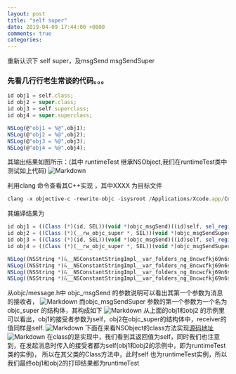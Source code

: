 ```yaml
---
layout: post
title: "self super"
date: 2019-04-09 17:44:00 +0800
comments: true
categories: 
---
```

重新认识下 self super，及msgSend msgSendSuper<!--more-->
###  先看几行行老生常谈的代码。。。

```javascript
id obj1 = self.class;
id obj2 = super.class;
id obj3 = self.superclass;
id obj4 = super.superclass;

NSLog(@"obj1 = %@",obj1);
NSLog(@"obj2 = %@",obj2);
NSLog(@"obj3 = %@",obj3);
NSLog(@"obj4 = %@",obj4);
```
其输出结果如图所示：(其中 runtimeTest 继承NSObject,我们在runtimeTest类中 测试如上代码)
![Markdown](https://yfeii-blog.oss-cn-hangzhou.aliyuncs.com/img/1.png)

利用clang 命令查看其C++实现  ，其中XXXX 为目标文件
```javascript
clang -x objective-c -rewrite-objc -isysroot /Applications/Xcode.app/Contents/Developer/Platforms/iPhoneSimulator.platform/Developer/SDKs/iPhoneSimulator.sdk XXXX.m  
```
其编译结果为
```javascript
id obj1 = ((Class (*)(id, SEL))(void *)objc_msgSend)((id)self, sel_registerName("class"));
id obj2 = ((Class (*)(__rw_objc_super *, SEL))(void *)objc_msgSendSuper)((__rw_objc_super){(id)self, (id)class_getSuperclass(objc_getClass("runtimeTest"))}, sel_registerName("class"));
id obj3 = ((Class (*)(id, SEL))(void *)objc_msgSend)((id)self, sel_registerName("superclass"));
id obj4 = ((Class (*)(__rw_objc_super *, SEL))(void *)objc_msgSendSuper)((__rw_objc_super){(id)self, (id)class_getSuperclass(objc_getClass("runtimeTest"))}, sel_registerName("superclass"));

NSLog((NSString *)&__NSConstantStringImpl__var_folders_ng_8ncwcfkj69n6sh2hxlsfzz300000gn_T_runtimeTest_929dba_mi_0,obj1);
NSLog((NSString *)&__NSConstantStringImpl__var_folders_ng_8ncwcfkj69n6sh2hxlsfzz300000gn_T_runtimeTest_929dba_mi_1,obj2);
NSLog((NSString *)&__NSConstantStringImpl__var_folders_ng_8ncwcfkj69n6sh2hxlsfzz300000gn_T_runtimeTest_929dba_mi_2,obj3);
NSLog((NSString *)&__NSConstantStringImpl__var_folders_ng_8ncwcfkj69n6sh2hxlsfzz300000gn_T_runtimeTest_929dba_mi_3,obj4);
```
从objc/message.h中 objc_msgSend 的参数说明可以看出其第一个参数为消息的接收者，
![Markdown](https://yfeii-blog.oss-cn-hangzhou.aliyuncs.com/img/2.png)
而objc_msgSendSuper 参数的第一个参数为一个名为objc_super 的结构体，其构成如下
![Markdown](https://yfeii-blog.oss-cn-hangzhou.aliyuncs.com/img/3.png)
从上面的obj1和obj2 的示例里可以看出，obj1的接受者参数为self，obj2在objc_super的结构体中，receiver的值同样是self.
![Markdown](https://yfeii-blog.oss-cn-hangzhou.aliyuncs.com/img/4.png)
下面在来看NSObject的class方法实现[源码地址](https://opensource.apple.com/source/objc4/objc4-208/runtime/Object.m.auto.html)
![Markdown](https://yfeii-blog.oss-cn-hangzhou.aliyuncs.com/img/4.png)
在class的是实现中，我们看到其返回值为self，同时我们也注意到，在发起消息时传入的接受者都为self(obj1和obj2的示例中，即为runtimeTest类的实例)，
所以在其父类的Class方法中，此时self 也为runtimeTest实例，所以我们最终obj1和obj2的打印结果都为runtimeTest
